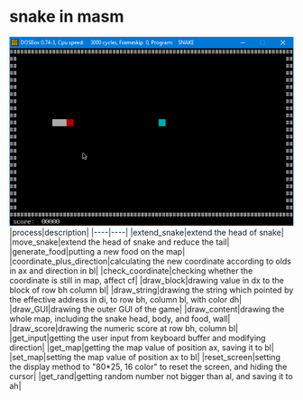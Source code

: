 # snake in masm
![](https://github.com/lsn42/snake/blob/master/image/snake.gif)
|process|description|
|----|----|
|extend_snake|extend the head of snake|
|move_snake|extend the head of snake and reduce the tail|
|generate_food|putting a new food on the map|
|coordinate_plus_direction|calculating the new coordinate according to olds in ax and direction in bl|
|check_coordinate|checking whether the coordinate is still in map, affect cf|
|draw_block|drawing value in dx to the block of row bh column bl|
|draw_string|drawing the string which pointed by the effective address in di, to row bh, column bl, with color dh|
|draw_GUI|drawing the outer GUI of the game|
|draw_content|drawing the whole map, including the snake head, body, and food, wall|
|draw_score|drawing the numeric score at row bh, column bl|
|get_input|getting the user input from keyboard buffer and modifying direction|
|get_map|getting the map value of position ax, saving it to bl|
|set_map|setting the map value of position ax to bl|
|reset_screen|setting the display method to "80*25, 16 color" to reset the screen, and hiding the cursor|
|get_rand|getting random number not bigger than al, and saving it to ah|